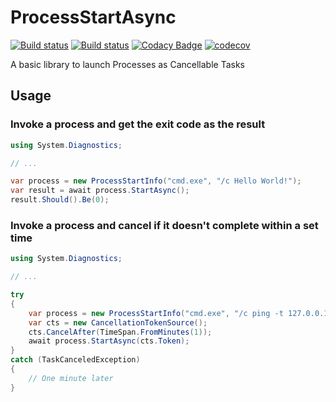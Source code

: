 # ProcessStartAsync
[![Build status](https://ci.appveyor.com/api/projects/status/m1svwtwno1g724bk?svg=true)](https://ci.appveyor.com/project/martinjarvis/processstartasync) 
[![Build status](https://sonarcloud.io/api/project_badges/measure?project=ProcessStartAsync&metric=alert_status)](https://sonarcloud.io/dashboard?id=ProcessStartAsync)
[![Codacy Badge](https://api.codacy.com/project/badge/Grade/bc23c9eac02d47c7a35fa9e19262cd79)](https://www.codacy.com/app/martinjarvis/ProcessStartAsync?utm_source=github.com&amp;utm_medium=referral&amp;utm_content=martinjarvis/ProcessStartAsync&amp;utm_campaign=Badge_Grade)
[![codecov](https://codecov.io/gh/martinjarvis/ProcessStartAsync/branch/master/graph/badge.svg)](https://codecov.io/gh/martinjarvis/ProcessStartAsync)

A basic library to launch Processes as Cancellable Tasks

## Usage

### Invoke a process and get the exit code as the result

```csharp
using System.Diagnostics;

// ...

var process = new ProcessStartInfo("cmd.exe", "/c Hello World!");
var result = await process.StartAsync();
result.Should().Be(0);
```

### Invoke a process and cancel if it doesn't complete within a set time

```csharp
using System.Diagnostics;

// ...

try
{
    var process = new ProcessStartInfo("cmd.exe", "/c ping -t 127.0.0.1");
    var cts = new CancellationTokenSource();
    cts.CancelAfter(TimeSpan.FromMinutes(1));
    await process.StartAsync(cts.Token);
}
catch (TaskCanceledException)
{
    // One minute later
}
```